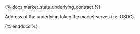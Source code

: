 {% docs market_stats_underlying_contract %}

Address of the underlying token the market serves (i.e. USDC).

{% enddocs %}